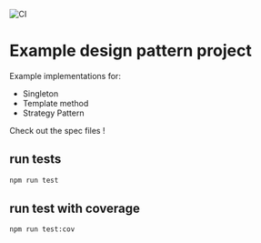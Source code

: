 ![CI](https://github.com/satv0878/pattern/workflows/CI/badge.svg?branch=master)

# Example design pattern project

Example implementations for:

-   Singleton
-   Template method
-   Strategy Pattern

Check out the spec files !

## run tests

```bash
npm run test
```

## run test with coverage

```bash
npm run test:cov
```
